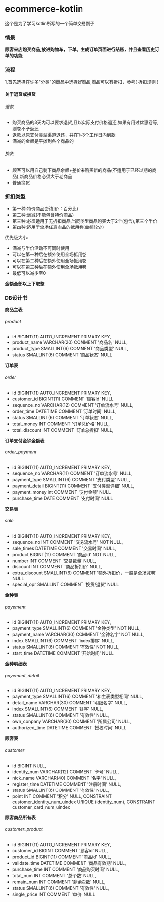 # ecommerce-kotlin
这个是为了学习kotlin所写的一个简单交易例子
### 情景
**顾客来店购买商品,放进购物车，下单。生成订单页面进行结账，并且查看历史订单的功能**

### 流程
1.首先选择在许多"分类"的商品中选择好商品,商品可以有折扣，参考( <a name="discount_rule">折扣规则</a> )

#### 关于退货或换货
###### 退款
+ 购买商品的3天内可以要求退货,且以实际支付价格退还,如果有用过优惠卷等,则卷不予返还
+ 退款以原支付类型渠道退还，并在1~3个工作日内到款
+ 满减的金额是平摊到各个商品的
###### 换货
+ 顾客可以用自己剩下商品余额+差价来购买新的商品(不适用于已经过期的商品),新商品价格必须大于老商品
+ 普通换货
### <p id="discount_rule">折扣类型</p>
+ 第一种:特价商品(折扣价：百分比)
+ 第二种:满减(不能包含特价商品)
+ 第三种:必须适用于无折扣商品,当同类型商品购买大于2个(包含),第三个半价
+ 第四种:适用于全场任意商品的抵用卷(金额较少)

优先级大小:
+ 满减与半价活动不可同时使用
+ 可以在第一种后在额外使用全场抵用卷
+ 可以在第二种后在额外使用全场抵用卷
+ 可以在第三种后在额外使用全场抵用卷
+ 最低可以减少至0

**金额全部以上下取整**


### DB设计书

**商品主表**
###### product
+ id            BIGINT(11) AUTO_INCREMENT PRIMARY KEY,
+  product_name VARCHAR(20) COMMENT '商品名' NULL,
+  product_type SMALLINT(6) COMMENT '商品类型' NULL,
+  status       SMALLINT(6) COMMENT '商品状态' NULL

**订单表**
###### order
+  id             BIGINT(11) AUTO_INCREMENT PRIMARY KEY,
+  customer_id    BIGINT(11)  COMMENT '顾客Id' NULL
+  sequence_no    VARCHAR(12) COMMENT '订单流水号' NULL,
+  order_time     DATETIME    COMMENT '订单时间' NULL,
+  status         SMALLINT(6) COMMENT '订单状态' NULL,
+  total_money    INT         COMMENT '订单总价格' NULL,
+  total_discount INT         COMMENT '订单总折扣' NULL,

**订单支付金钟金额表**
###### order_payment
+  id             BIGINT(11) AUTO_INCREMENT PRIMARY KEY,
+  sequence_no    VARCHAR(11) COMMENT '订单流水号' NULL,
+  payment_type   SMALLINT(6) COMMENT '支付类型' NULL,
+  payment_detail BIGINT(11)  COMMENT '支付类型详细' NULL,
+  payment_money  int         COMMENT '支付金额' NULL
+  purchase_time  DATE        COMMENT '支付时间'  NULL

**交易表**
###### sale
 + id             BIGINT(11) AUTO_INCREMENT PRIMARY KEY,
 + sequence_no    INT        COMMENT '交易流水号' NOT NULL,
 + sale_times     DATETIME   COMMENT '交易时间' NULL,
 + product        BIGINT(11) COMMENT '商品id' NOT NULL,
 + number         INT        COMMENT '交易数量' NULL,
 + discount       INT        COMMENT '商品折扣价' NULL,
 + extra_discount  SMALLINT(6) COMMENT '额外折扣价，一般是全场减卷' NULL
 + special_opr    SMALLINT   COMMENT '换货/退货'  NULL


**金种表**
###### payement
+  id           BIGINT(11) AUTO_INCREMENT PRIMARY KEY,
+  payment_type SMALLINT(6) COMMENT '金钟类型' NOT NULL,
+  payment_name VARCHAR(30) COMMENT '金钟名字' NOT NULL,
+  index        SMALLINT(6) COMMENT 'index排序' NULL,
+  status       SMALLINT(6) COMMENT '有效性' NOT NULL,
+  start_time   DATETIME    COMMENT '开始时间' NULL

**金种明细表**
###### payement_detail
+  id              BIGINT(11) AUTO_INCREMENT PRIMARY KEY,
+  payment_type    SMALLINT(6) COMMENT '和主表类型相同' NULL,
+  detail_name     VARCHAR(30) COMMENT '明细名字' NULL,
+  index           SMALLINT(6) COMMENT '排序' NULL,
+  status          SMALLINT(6) COMMENT '有效性' NULL,
+  own_conpany     VARCHAR(30) COMMENT '所属公司' NULL,
+  authorized_time DATETIME    COMMENT '授权时间' NULL

**顾客表**
###### customer
+  id            BIGINT      NULL,
+  identity_num  VARCHAR(12) COMMENT '卡号' NULL,
+  nick_name     VARCHAR(40) COMMENT '名字' NULL,
+  register_time DATETIME    COMMENT '注册时间' NULL,
+  status        SMALLINT(6) COMMENT '有效性' NULL,
+  point         INT         COMMENT '积分' NULL,
  CONSTRAINT customer_identity_num_uindex
  UNIQUE (identity_num),
  CONSTRAINT customer_card_num_uindex


**顾客商品所有表**
###### customer_product
+  id            BIGINT(11) AUTO_INCREMENT PRIMARY KEY,
+  customer_id   BIGINT      COMMENT '顾客id' NULL,
+  product_id    BIGINT(11)  COMMENT '商品id' NULL,
+  validate_time DATETIME    COMMENT '商品有效期' NULL,
+  purchase_time INT         COMMENT '商品购买时间' NULL,
+  total_num     INT         COMMENT '总个数' NULL,
+  remain_num    INT         COMMENT '剩余次数' NULL,
+  status        SMALLINT(6) COMMENT '有效性' NULL,
+  single_price  INT         COMMENT '单价' NULL
